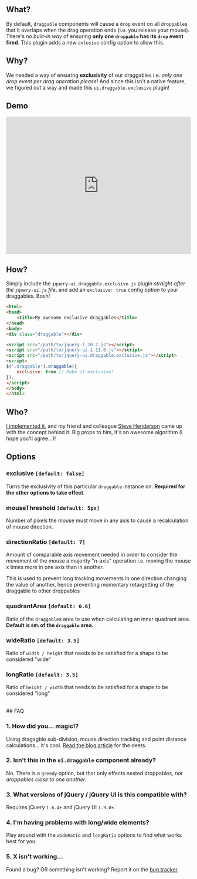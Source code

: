 <a name="why"></a>
## What?
By default, `draggable` components will cause a `drop` event on all `droppable`s that it overlaps when the drag operation ends (i.e. you release your mouse).
There's *no built-in way* of ensuring **only one `droppable` has its `drop` event fired**. This plugin adds a new `exlusive` config option to allow this.

<a name="why"></a>
## Why?
We needed a way of ensuring **exclusivity** of our draggables i.e. *only one drop event per drag operation please!* And since this isn't a native feature,
we figured out a way and made this `ui.draggable.exclusive` plugin!

<a name="demo"></a>
## Demo
<iframe width="100%" height="375" src="http://jsfiddle.net/craga89/68bUg/embedded/result" allowfullscreen="allowfullscreen" frameborder="0"></iframe>

<a name="how"></a>
## How?
Simply include the `jquery-ui.draggable.exclusive.js` plugin *straight after the `jquery-ui.js` file*, and add an `exclusive: true` config option to your draggables. Bosh!

```html
<html>
<head>
	<title>My awesome exclusive draggables</title>
</head>
<body>
<div class="draggable"></div>

<script src="/path/to/jquery-1.10.2.js"></script>
<script src="/path/to/jquery-ui-1.11.0.js"></script>
<script src="/path/to/jquery-ui.draggable.exclusive.js"></script>
<script>
$('.draggable').draggable({
	exclusive: true // Make it exclusive!
});
</script>
</body>
</html>
```

<a name="who"></a>
## Who?
[I implemented it](http://github.com/Craga89), and my friend and colleague [Steve Henderson](https://twitter.com/EasyInbox) came up with the concept behind it. 
Big props to him, it's an awesome algorithm (I hope you'll agree...)!

<a name="options"></a>
## Options

### exclusive `[default: false]`
Turns the exclusivity of this particular `draggable` instance on. **Required for the other options to take effect**.

### mouseThreshold `[default: 5px]`
Number of pixels the mouse must move in any axis to cause a recalculation of mouse direction.

### directionRatio `[default: 7]`
Amount of comparable axis movement needed in order to consider the movement of the mouse a majority "n-axis" operation i.e. 
moving the mouse x times more in one axis than in another.

This is used to prevent long tracking movements in one direction changing the value of another, hence preventing momentary retargetting
of the draggable to other droppables

### quadrantArea `[default: 0.6]`
Ratio of the `draggable`s area to use when calculating an inner quadrant area. **Default is `60%` of the `draggable` area.**

### wideRatio `[default: 3.5]`
Ratio of `width / height` that needs to be satisfied for a shape to be considered "wide"

### longRatio `[default: 3.5]`
Ratio of `height / width` that needs to be satisfied for a shape to be considered "long"


<br />
<a name="faq"></a>
## FAQ

### 1. How did you... magic!?
Using dragagble sub-division, mouse direction tracking and point distance calculations... it's cool. 
[Read the blog article](http://blog.craigsworks.com/jquery-ui-draggable-exclusive-draggables) for the deets.

### 2. Isn't this in the `ui.draggable` component already?
No. There is a `greedy` option, but that only effects nested droppables, *not droppables close to one another*.

### 3. What versions of jQuery / jQuery UI is this compatible with?
Requires jQuery `1.6.4+` and jQuery UI `1.9.0+`.

### 4. I'm having problems with long/wide elements?
Play around with the `wideRatio` and `longRatio` options to find what works best for you.

### 5. X isn't working...
Found a bug? OR something isn't working? Report it on the [bug tracker](https://github.com/Craga89/ui.draggable.exclusive/issues)